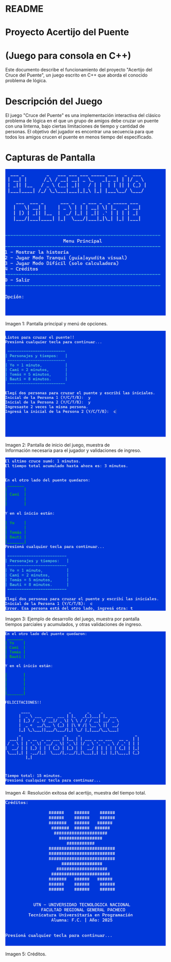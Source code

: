 # README

# Proyecto Acertijo del Puente 

# (Juego para consola en C++)

Este documento describe el funcionamiento del proyecto "Acertijo del Cruce del Puente", un juego escrito en C++ que aborda el conocido problema de lógica.

# Descripción del Juego

El juego "Cruce del Puente" es una implementación interactiva del clásico problema de lógica en el que un grupo de amigos debe cruzar un puente con una linterna, bajo ciertas limitaciones de tiempo y cantidad de personas. El objetivo del jugador es encontrar una secuencia para que todos los amigos crucen el puente en menos tiempo del especificado.

# Capturas de Pantalla

![Imagen 1](https://raw.githubusercontent.com/florcastel/juego-puente/main/images/1.png)

Imagen 1: Pantalla principal y menú de opciones.

![Imagen 2](https://raw.githubusercontent.com/florcastel/juego-puente/main/images/2.png)

Imagen 2: Pantalla de inicio del juego, muestra de  
Información necesaria para el jugador y validaciones de ingreso.

![Imagen 3](https://raw.githubusercontent.com/florcastel/juego-puente/main/images/4.png)

Imagen 3: Ejemplo de desarrollo del juego, muestra por pantalla   
tiempos parciales y acumulados, y otras validaciones de ingreso.

![Imagen 4](https://raw.githubusercontent.com/florcastel/juego-puente/main/images/5.png)

Imagen 4: Resolución exitosa del acertijo, muestra del tiempo total.

![Imagen 5](https://raw.githubusercontent.com/florcastel/juego-puente/main/images/creditos.png)

Imagen 5: Créditos.


